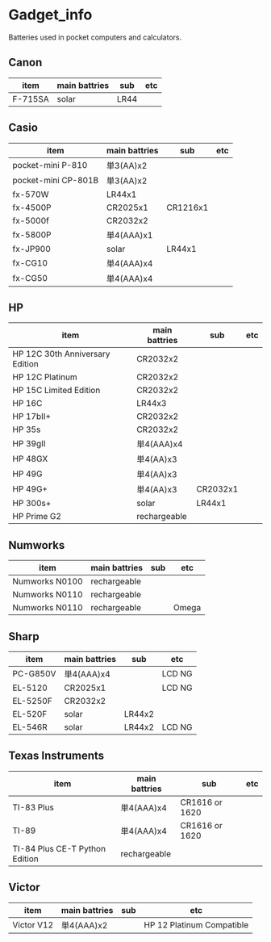 # Gadget_info
Batteries used in pocket computers and calculators.

## Canon
item | main battries | sub | etc
--- | --- | --- | ---
F-715SA | solar | LR44 |

## Casio
item | main battries | sub | etc
--- | --- | --- | ---
pocket-mini P-810 | 単3(AA)x2 | |
pocket-mini CP-801B | 単3(AA)x2 | |
fx-570W | LR44x1 | |
fx-4500P | CR2025x1 | CR1216x1 |
fx-5000f | CR2032x2 | |
fx-5800P | 単4(AAA)x1 | |
fx-JP900 | solar | LR44x1 |
fx-CG10 | 単4(AAA)x4 | |
fx-CG50 | 単4(AAA)x4 | |

## HP
item | main battries | sub | etc
--- | --- | --- | ---
HP 12C 30th Anniversary Edition | CR2032x2 | |
HP 12C Platinum | CR2032x2 | |
HP 15C Limited Edition | CR2032x2 | |
HP 16C | LR44x3 | |
HP 17bII+ | CR2032x2 | |
HP 35s | CR2032x2 | |
HP 39gII | 単4(AAA)x4 | |
HP 48GX | 単4(AA)x3 | |
HP 49G | 単4(AA)x3 | |
HP 49G+ | 単4(AA)x3 | CR2032x1 |
HP 300s+ | solar | LR44x1 |
HP Prime G2 | rechargeable | |

## Numworks
item | main battries | sub | etc
--- | --- | --- | ---
Numworks N0100 | rechargeable | |
Numworks N0110 | rechargeable | |
Numworks N0110 | rechargeable | | Omega

## Sharp
item | main battries | sub | etc
--- | --- | --- | ---
PC-G850V | 単4(AAA)x4 | | LCD NG
EL-5120 | CR2025x1 | | LCD NG
EL-5250F | CR2032x2 | |
EL-520F | solar | LR44x2 |
EL-546R | solar | LR44x2 | LCD NG

## Texas Instruments
item | main battries | sub | etc
--- | --- | --- | ---
TI-83 Plus | 単4(AAA)x4 | CR1616 or 1620 | 
TI-89 | 単4(AAA)x4 | CR1616 or 1620 | 
TI-84 Plus CE-T Python Edition | rechargeable | |

## Victor
item | main battries | sub | etc
--- | --- | --- | ---
Victor V12 | 単4(AAA)x2 | | HP 12 Platinum Compatible
